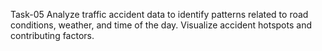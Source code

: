 Task-05   Analyze traffic accident data to identify patterns related to road conditions, weather, and time of the day. Visualize accident hotspots and contributing factors.
